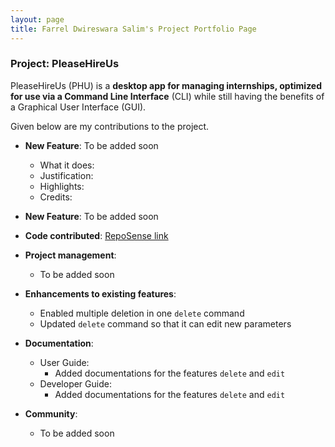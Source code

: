 ```yaml
---
layout: page
title: Farrel Dwireswara Salim's Project Portfolio Page
---
```


### Project: PleaseHireUs

PleaseHireUs (PHU) is a **desktop app for managing internships, optimized for use via a Command Line Interface** (CLI) while still having the benefits of a Graphical User Interface (GUI).

Given below are my contributions to the project.

* **New Feature**: To be added soon
  * What it does: 
  * Justification: 
  * Highlights: 
  * Credits: 
  
* **New Feature**: To be added soon

* **Code contributed**: [RepoSense link](https://nus-cs2103-ay2223s1.github.io/tp-dashboard/?search=sugiyem&breakdown=true)

* **Project management**:
  * To be added soon

* **Enhancements to existing features**:
  * Enabled multiple deletion in one `delete` command
  * Updated `delete` command so that it can edit new parameters

* **Documentation**:
  * User Guide:
    * Added documentations for the features `delete` and `edit`
  * Developer Guide:
    * Added documentations for the features `delete` and `edit`

* **Community**:
  * To be added soon
